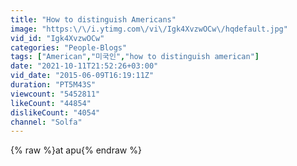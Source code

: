 ```yaml
---
title: "How to distinguish Americans"
image: "https:\/\/i.ytimg.com\/vi\/Igk4XvzwOCw\/hqdefault.jpg"
vid_id: "Igk4XvzwOCw"
categories: "People-Blogs"
tags: ["American","미국인","how to distinguish american"]
date: "2021-10-11T21:52:26+03:00"
vid_date: "2015-06-09T16:19:11Z"
duration: "PT5M43S"
viewcount: "5452811"
likeCount: "44854"
dislikeCount: "4054"
channel: "Solfa"
---
```

{% raw %}at apu{% endraw %}

